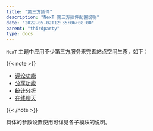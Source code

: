```yaml
---
title: "第三方插件"
description: "NexT 第三方插件配置说明"
date: "2022-05-02T12:35:06+08:00"
parent: "thirdparty"
type: docs
---
```


`NexT` 主题中应用不少第三方服务来完善站点空间生态，如下：

{{< note >}}

- [评论功能](/docs/thirdparty/comment.html)
- [分享功能](/docs/thirdparty/share.html)
- [统计分析](/docs/thirdparty/static.html)
- [在线聊天](/docs/thirdparty/others.html)

{{< /note >}}

具体的参数设置使用可详见各子模块的说明。